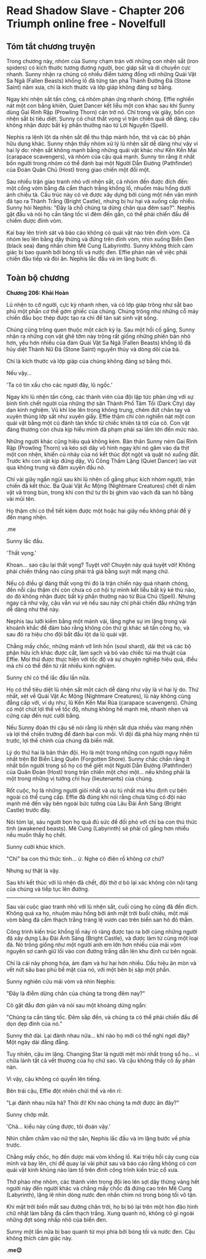 # Read Shadow Slave - Chapter 206 Triumph online free - Novelfull

## Tóm tắt chương truyện

Trong chương này, nhóm của Sunny chạm trán với những con nhện sắt (iron spiders) có kích thước tương đương người, bọc giáp sắt và di chuyển cực nhanh. Sunny nhận ra chúng có nhiều điểm tương đồng với những Quái Vật Sa Ngã (Fallen Beasts) khổng lồ đã từng tàn phá Thánh Đường Đá (Stone Saint) năm xưa, chỉ là kích thước và lớp giáp không đáng sợ bằng.

Ngay khi nhện sắt tấn công, cả nhóm phản ứng nhanh chóng. Effie nghiền nát một con bằng khiên, Quiet Dancer kết liễu một con khác sau khi Sunny dùng Gai Rình Rập (Prowling Thorn) cản trở nó. Chỉ trong vài giây, bốn con nhện sắt bị tiêu diệt. Sunny có chút thất vọng vì trận chiến quá dễ dàng, cậu không nhận được bất kỳ phần thưởng nào từ Lời Nguyền (Spell).

Nephis ra lệnh lột da nhện sắt để thu thập mảnh hồn, thịt và các bộ phận hữu dụng khác. Sunny nhận thấy nhóm xử lý lũ nhện sắt dễ dàng như vậy vì hai lý do: nhện sắt không mạnh bằng những quái vật khác như Kền Kền Mai (carapace scavengers), và nhóm của cậu quá mạnh. Sunny tin rằng ít nhất bốn người trong nhóm có thể đánh bại một Người Dẫn Đường (Pathfinder) của Đoàn Quân Chủ (Host) trong giao chiến một đối một.

Sau nhiều trận giao tranh nhỏ với nhện sắt, cả nhóm đến được đích đến: một cổng vòm bằng đá cẩm thạch trắng khổng lồ, nhuốm màu hồng dưới ánh chiều tà. Cấu trúc này có vẻ được xây dựng bởi cùng một nền văn minh đã tạo ra Thành Trắng (Bright Castle), nhưng bị hư hại và xuống cấp nhiều. Sunny hỏi Nephis: "Đây là chỗ chúng ta dừng chân qua đêm sao?". Nephis gật đầu và nói họ cần tăng tốc vì đêm đến gần, có thể phải chiến đấu để chiếm được đỉnh vòm.

Kai bay lên trinh sát và báo cáo không có quái vật nào trên đỉnh vòm. Cả nhóm leo lên bằng dây thừng và đứng trên đỉnh vòm, nhìn xuống Biển Đen (black sea) đang nhấn chìm Mê Cung (Labyrinth). Sunny không thích cảm giác bị bao quanh bởi bóng tối và nước đen. Effie phàn nàn về việc phải chiến đấu tiếp và đòi ăn. Nephis lắc đầu và im lặng bước đi.

## Toàn bộ chương

**Chương 206: Khải Hoàn**

Lũ nhện to cỡ người, cực kỳ nhanh nhẹn, và có lớp giáp trông như sắt bao phủ một phần cơ thể gớm ghiếc của chúng. Chúng trông như những cỗ máy chiến đấu bọc thép được tạo ra chỉ để tàn sát sinh vật sống.

Chúng cũng trông quen thuộc một cách kỳ lạ. Sau một hồi cố gắng, Sunny nhận ra những con vật ghê tởm này trông rất giống những phiên bản nhỏ hơn, yếu hơn nhiều của đám Quái Vật Sa Ngã (Fallen Beasts) khổng lồ đã hủy diệt Thánh Nữ Đá (Stone Saint) nguyên thủy và dòng dõi của bà.

Chỉ là kích thước và lớp giáp của chúng không đáng sợ bằng thôi.

Nếu vậy…

'Ta có tin xấu cho các ngươi đây, lũ ngốc.'

Ngay khi lũ nhện tấn công, các thành viên của đội lập tức phản ứng với sự bình tĩnh chết người của những thợ săn Thành Phố Tăm Tối (Dark City) dày dạn kinh nghiệm. Vũ khí lóe lên trong không trung, chém đứt chân tay và xuyên thủng lớp sắt như xuyên giấy. Effie thậm chí còn nghiền nát một con quái vật bằng một cú đánh tàn khốc từ chiếc khiên tả tơi của cô. Con vật đáng thương còn chưa kịp hiểu mình đã phạm phải sai lầm lớn đến mức nào.

Những người khác cũng hiệu quả không kém. Bản thân Sunny ném Gai Rình Rập (Prowling Thorn) và kéo sợi dây vô hình ngay khi nó găm vào da thịt một con nhện, khiến cú nhảy của nó kết thúc đột ngột và quật nó xuống đất. Trước khi con vật kịp đứng dậy, Vũ Công Thầm Lặng (Quiet Dancer) lao vút qua không trung và đâm xuyên đầu nó.

Chỉ vài giây ngắn ngủi sau khi lũ nhện cố gắng phục kích nhóm người, trận chiến đã kết thúc. Ba Quái Vật Ác Mộng (Nightmare Creatures) chết dí nằm vật vã trong bùn, trong khi con thứ tư thì bị ghim vào vách đá san hô bằng vài mũi tên.

Họ thậm chí có thể tiết kiệm được một hoặc hai giây nếu không phải để ý đến mạng nhện.

.me

Sunny lắc đầu.

'Thất vọng.'

Khoan… sao cậu lại thất vọng? Tuyệt vời! Chuyện này quá tuyệt vời! Không phải chiến thắng nào cũng phải trả giá bằng suýt mất mạng chứ.

Nếu có điều gì đáng thất vọng thì đó là trận chiến này quá nhanh chóng, đến nỗi cậu thậm chí còn chưa có cơ hội tự mình kết liễu bất kỳ kẻ thù nào, do đó không nhận được bất kỳ phần thưởng nào từ Bùa Chú (Spell). Nhưng ngay cả như vậy, cậu vẫn vui vẻ nếu sau này chỉ phải chiến đấu những trận dễ dàng như thế này.

Nephis lau lưỡi kiếm bằng một mảnh vải, lắng nghe sự im lặng trong vài khoảnh khắc để đảm bảo rằng không còn thứ gì khác sẽ tấn công họ, và sau đó ra hiệu cho đội bắt đầu lột da lũ quái vật.

Chẳng mấy chốc, những mảnh vỡ linh hồn (soul shard), dải thịt và các bộ phận hữu ích khác được cắt, làm sạch và bỏ vào chiếc túi ma thuật của Effie. Mọi thứ được thực hiện với tốc độ và sự chuyên nghiệp hiệu quả, điều mà chỉ có thể đến từ rất nhiều kinh nghiệm.

Sunny chỉ có thể lắc đầu lần nữa.

Họ có thể tiêu diệt lũ nhện sắt một cách dễ dàng như vậy là vì hai lý do. Thứ nhất, xét về Quái Vật Ác Mộng (Nightmare Creatures), lũ này không cùng đẳng cấp với, ví dụ như, lũ Kền Kền Mai Rùa (carapace scavengers). Chúng có một chút lợi thế về tốc độ, nhưng không hề mạnh mẽ, nhanh nhẹn và cứng cáp đến nực cười bằng.

Nếu Sunny đoán thì cậu sẽ nói rằng lũ nhện sắt dựa nhiều vào mạng nhện và lợi thế chiến trường để đánh bại con mồi. Vì đội đã phá hủy mạng nhện từ trước, lợi thế chính của chúng đã biến mất.

Lý do thứ hai là bản thân đội. Họ là một trong những con người nguy hiểm nhất trên Bờ Biển Lãng Quên (Forgotten Shore). Sunny chắc chắn rằng ít nhất bốn người trong số họ có thể giết một Người Dẫn Đường (Pathfinder) của Quân Đoàn (Host) trong trận chiến một chọi một… nếu không phải là một trong những vị tướng chỉ huy (lieutenants) của chúng.

Rốt cuộc, họ là những người giỏi nhất và ưu tú nhất mà khu định cư bên ngoài có thể cung cấp. Effie đã đúng khi nói rằng chưa từng có đội nào mạnh mẽ đến vậy bên ngoài bức tường của Lâu Đài Ánh Sáng (Bright Castle) trước đây.

Nói tóm lại, sáu người bọn họ quá đủ sức để đối phó với chỉ ba con thú thức tỉnh (awakened beasts). Mê Cung (Labyrinth) sẽ phải cố gắng hơn nhiều nếu muốn thấy họ chết.

Sunny cười khúc khích.

"Chỉ" ba con thú thức tỉnh… ừ. Nghe có điên rồ không cơ chứ?

Nhưng sự thật là vậy.

Sau khi kết thúc với lũ nhện đã chết, đội thờ ơ bỏ lại xác không còn nội tạng của chúng và tiếp tục lên đường.

***

Sau vài cuộc giao tranh nhỏ với lũ nhện sắt, cuối cùng họ cũng đã đến đích. Không quá xa họ, nhuộm màu hồng bởi ánh mặt trời buổi chiều, một mái vòm bằng đá cẩm thạch trắng tráng lệ vươn cao trên biển san hô đỏ thẫm.

Công trình kiến trúc khổng lồ này rõ ràng được tạo ra bởi cùng những người đã xây dựng Lâu Đài Ánh Sáng (Bright Castle), và được làm từ cùng một loại đá. Nó trông giống như một người anh em lớn hơn nhiều của mái vòm nguyên sơ canh giữ lối vào con đường trắng dẫn lên khu định cư bên ngoài.

Chỉ là cái này phong hóa, ảm đạm và hư hại hơn nhiều. Dấu hiệu ăn mòn và vết nứt sâu bao phủ bề mặt của nó, với một bên bị sập một phần.

Sunny nghiên cứu mái vòm và nhìn Nephis:

"Đây là điểm dừng chân của chúng ta trong đêm nay?"

Cô gật đầu đơn giản và nói sau một khoảng dừng ngắn:

"Chúng ta cần tăng tốc. Đêm sắp đến, và chúng ta có thể phải chiến đấu để dọn dẹp đỉnh của nó."

Sunny thở dài. Lại đánh nhau nữa… khi nào họ mới có thể nghỉ ngơi đây? Một ngày dài đằng đẵng.

Tuy nhiên, cậu im lặng. Changing Star là người mệt mỏi nhất trong số họ… vì chữa lành tất cả vết thương của họ chứ sao. Và cậu không thấy cô ấy phàn nàn.

Vì vậy, cậu không có quyền lên tiếng.

Bên trái cậu, Effie đột nhiên chửi thề và rên rỉ:

"Lại đánh nhau nữa hả? Thôi đi! Khi nào chúng ta mới được ăn đây?"

Sunny chớp mắt.

'Chà… kiểu này cũng được, tôi đoán vậy.'

Nhìn chằm chằm vào nữ thợ săn, Nephis lắc đầu và im lặng bước về phía trước.

Chẳng mấy chốc, họ đến được mái vòm khổng lồ. Kai triệu hồi cây cung của mình và bay lên, chỉ để quay lại vài phút sau và báo cáo rằng không có con quái vật kinh khủng nào làm tổ trên đỉnh công trình kiến trúc cổ xưa.

Thở phào nhẹ nhõm, các thành viên trong đội leo lên sợi dây thừng vàng hết người này đến người khác và chẳng mấy chốc đã đứng cao trên Mê Cung (Labyrinth), lặng lẽ nhìn dòng nước đen nhấn chìm nó trong bóng tối vô tận.

Khi mặt trời biến mất sau đường chân trời, họ bị bỏ lại trên một hòn đảo hình chữ nhật làm bằng đá cẩm thạch trắng. Xung quanh nó, không có gì ngoài những đợt sóng nhấp nhô của biển đen.

Sunny một lần nữa bị bao quanh từ mọi phía bởi bóng tối và nước đen. Cậu không thích cảm giác này.

**.me😉**